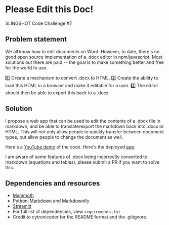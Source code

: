 # Please Edit this Doc!

SLINGSHOT Code Challenge #7

## Problem statement

We all know how to edit documents on Word. However, to date, there's no good open source implementation of a .docx editor in npm/javascript. Most solutions out there are paid -- the goal is to make something better and free for the world to use. 

1️⃣ Create a mechanism to convert .docx to HTML. 
2️⃣ Create the ability to load this HTML in a browser and make it editable for a user. 
3️⃣ The editor should then be able to export this back to a .docx


## Solution

I propose a web app that can be used to edit the contents of a .docx file in markdown, and be able to translate/export the markdown back into .docx or HTML. This will not only allow people to quickly transfer between document types, but allow people to change the document as well.

Here's a [YouTube demo](https://youtu.be/FEODL2FJz0E) of the code.
Here's the deployed [app](https://kevinh45-edit-doc-app-dtisl1.streamlitapp.com/).

I am aware of some features of .docx being incorrectly converted to markdown (equations and tables), please submit a PR if you want to solve this.

## Dependencies and resources

- [Mammoth](https://pypi.org/project/mammoth/)
- [Python-Markdown](https://pypi.org/project/Markdown/) and [Markdownify](https://pypi.org/project/markdownify/)
- [Streamlit](https://streamlit.io/)
- For full list of dependencies, view `requirements.txt`
- Credit to cytronicoder for the README format and the .gitignore.



